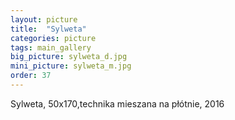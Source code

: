 ```yaml
---
layout: picture
title:  "Sylweta"
categories: picture
tags: main_gallery
big_picture: sylweta_d.jpg
mini_picture: sylweta_m.jpg
order: 37
---
```

Sylweta, 50x170,technika mieszana na płótnie, 2016
